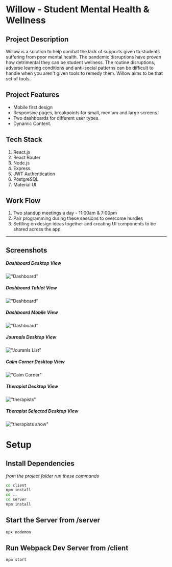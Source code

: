 # Willow - Student Mental Health & Wellness

## Project Description

Willow is a solution to help combat the lack of supports given to students suffering from poor mental health. The pandemic disruptions have proven how detrimental they can be student wellness. The routine disruptions, adverse learning conditions and anti-social patterns can be difficult to handle when you aren't given tools to remedy them. Willow aims to be that set of tools.

## Project Features

- Mobile first design
- Responsive pages, breakpoints for small, medium and large screens.
- Two dashboards for different user types.
- Dynamic Content.

## Tech Stack

1. React.js
2. React Router
3. Node.js
4. Express
5. JWT Authentication
6. PostgreSQL
7. Material UI

## Work Flow

1. Two standup meetings a day - 11:00am & 7:00pm
2. Pair programming during these sessions to overcome hurdles
3. Settling on design ideas together and creating UI components to be shared across the app.

---

## Screenshots

##### Dashboard Desktop View

!["Dashboard"](https://raw.githubusercontent.com/HabonH/Final-Demo/main/docs/dashboard-desktop.png)

##### Dashboard Tablet View

!["Dashboard"](https://github.com/HabonH/Final-Demo/blob/main/docs/dashboard-tablet.png?raw=true)

##### Dashboard Mobile View

!["Dashboard"](https://github.com/HabonH/Final-Demo/blob/main/docs/dashboard-mobile.png?raw=true)

##### Journals Desktop View

!["Jouranls List"](https://github.com/HabonH/Final-Demo/blob/main/docs/journals.png?raw=true)

##### Calm Corner Desktop View

!["Calm Corner"](https://github.com/HabonH/Final-Demo/blob/main/docs/calm-corner.png?raw=true)

##### Therapist Desktop View

!["therapists"](https://github.com/HabonH/Final-Demo/blob/main/docs/therapist-list.png?raw=true)

##### Therapist Selected Desktop View

!["therapists show"](https://github.com/HabonH/Final-Demo/blob/main/docs/therapist-show.png)

# Setup

## Install Dependencies

_from the project folder run these commands_

```sh
cd client
npm install
cd ..
cd server
npm install
```

## Start the Server from /server

```sh
npx nodemon
```

## Run Webpack Dev Server from /client

```sh
npm start
```
